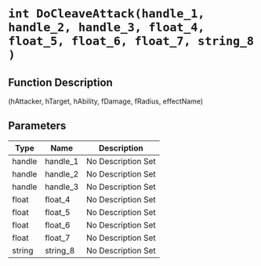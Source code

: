 # `int DoCleaveAttack(handle_1, handle_2, handle_3, float_4, float_5, float_6, float_7, string_8 )`
## Function Description
(hAttacker, hTarget, hAbility, fDamage, fRadius, effectName)
## Parameters
Type|Name|Description
--|--|--
handle|handle_1|No Description Set
handle|handle_2|No Description Set
handle|handle_3|No Description Set
float|float_4|No Description Set
float|float_5|No Description Set
float|float_6|No Description Set
float|float_7|No Description Set
string|string_8|No Description Set
